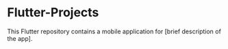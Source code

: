 # Flutter-Projects
This Flutter repository contains a mobile application for [brief description of the app].
